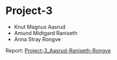 # Project-3

- Knut Magnus Aasrud
- Amund Midtgard Raniseth
- Anna Stray Rongve

Report: [Project-3_Aasrud-Raniseth-Rongve](https://github.com/kmaasrud/Project-3/blob/master/doc/Project-3_Aasrud-Raniseth-Rongve.pdf)